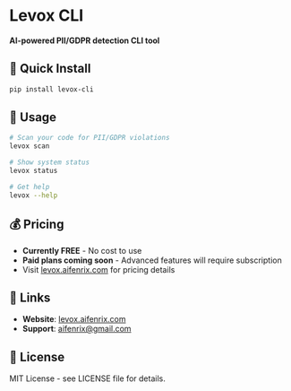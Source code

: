 # Levox CLI

**AI-powered PII/GDPR detection CLI tool**

## 🚀 Quick Install

```bash
pip install levox-cli
```

## 📖 Usage

```bash
# Scan your code for PII/GDPR violations
levox scan

# Show system status
levox status

# Get help
levox --help
```

## 💰 Pricing

- **Currently FREE** - No cost to use
- **Paid plans coming soon** - Advanced features will require subscription
- Visit [levox.aifenrix.com](https://levox.aifenrix.com) for pricing details

## 🔗 Links

- **Website**: [levox.aifenrix.com](https://levox.aifenrix.com)
- **Support**: [aifenrix@gmail.com](mailto:aifenrix@gmail.com)

## 📝 License

MIT License - see LICENSE file for details.
